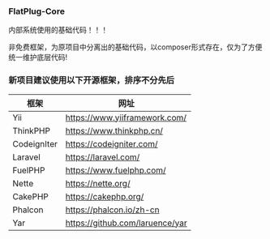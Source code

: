 ### FlatPlug-Core

内部系统使用的基础代码！！！

非免费框架，为原项目中分离出的基础代码，以composer形式存在，仅为了方便统一维护底层代码!




 

### 新项目建议使用以下开源框架，排序不分先后

|  框架   | 网址  |
|  ----  | ----  |
| Yii  | https://www.yiiframework.com/ |
| ThinkPHP | https://www.thinkphp.cn/ |
| CodeignIter  | https://codeigniter.com/ |
| Laravel  | https://laravel.com/ |
| FuelPHP  | https://www.fuelphp.com/ |
| Nette  | https://nette.org/ |
| CakePHP  | https://cakephp.org/ |
| Phalcon  | https://phalcon.io/zh-cn |
| Yar  |  https://github.com/laruence/yar |
  